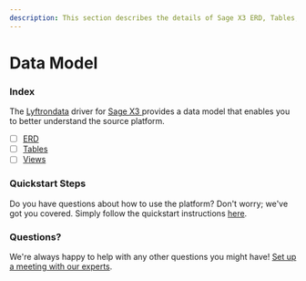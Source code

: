 ```yaml
---
description: This section describes the details of Sage X3 ERD, Tables, and Views.
---
```


# Data Model

### Index

The  [Lyftrondata](https://www.lyftrondata.com/) driver for [Sage X3](https://www.lyftrondata.com/integration/sage-x3/)[ ](https://www.lyftrondata.com/integration/sage-x3/)provides a data model that enables you to better understand the source platform.

* [ ] [ERD](../../../finance-analytics/sage-x3/data-model/erd.md)
* [ ] [Tables](../../../finance-analytics/sage-x3/data-model/tables.md)
* [ ] [Views](../../../finance-analytics/sage-x3/data-model/views.md)

### Quickstart Steps

Do you have questions about how to use the platform? Don't worry; we've got you covered. Simply follow the quickstart instructions [here](../../../../quickstart-steps.md).

### Questions? <a href="#questions" id="questions"></a>

We're always happy to help with any other questions you might have! [Set up a meeting with our experts](https://www.lyftrondata.com/book-a-meeting/).

